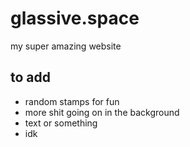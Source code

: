 # glassive.space
my super amazing website

## to add

- random stamps for fun
- more shit going on in the background
- text or something
- idk
